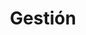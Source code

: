 ---
title: Gestión
slug: gestion
icono: icon-edit
permalink: gestion/
layout: 2_gestion
base_url: "../"
titulo: "Participa en la gestión"
descripcion: "La gestión está recogida en el diario y las cuentas, toda la información es abierta y de acceso público"

cabecera: "Participa en la gestión"
cabecera-subtitulo: "La gestión está recogida en el diario y las cuentas, toda la información es abierta y de acceso público"

titulo: "El diario y las cuentas del huerto Fuensanta"
subtitulo: ""

diario:
  titulo: "Diario de trabajo"
  anchor: "diario"
  descripcion: "En este documento anotamos las labores que realizamos cada día en el huerto: siembras, podas, limpieza, tratamientos, etc… Es una forma sencilla de comunicación entre los distintos grupos de trabajo, evita la repetición de trabajo y nos mantiene al tanto de los progresos del huerto."
  link:
    url: "https://docs.google.com/spreadsheet/pub?key=0ApaZkqgevJCgdFRZbGNkZG5fdGROUUZPSERIcUpTS2c&output=html&widget=true"
    titulo: "Aquí puedes acceder a la hoja de cálculo para leer y editar el diario de trabajo"

cuentas:  
  titulo: "Cuentas de ingresos y gastos"
  anchor: "cuentas"
  descripcion: "A raíz de la campaña de recaudación en [goteo.org](http://goteo.org/project/huerto-fuensanta) que llevamos a cabo en Febrero de 2013, decidimos hacer públicos todos los gastos asociados al huerto."
  link:
    url: "https://docs.google.com/a/colaborativa.eu/spreadsheet/pub?key=0ApaZkqgevJCgdFN3VUlTNnVMZWZHMmJBanprWG94aXc&output=html&widget=true"
    titulo: "Aquí puedes acceder a la hoja de cálculo para leer y editar las cuentas de ingresos y gastos"
---